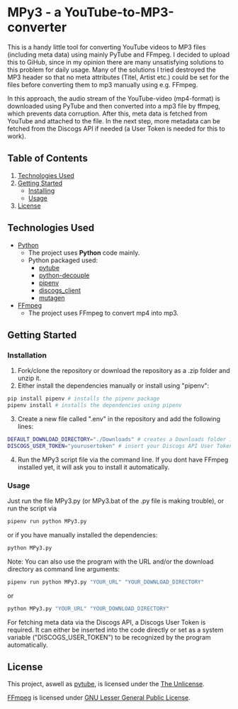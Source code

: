 # MPy3 - a YouTube-to-MP3-converter
This is a handy little tool for converting YouTube videos to MP3 files (including meta data) using mainly PyTube and FFmpeg.
I decided to upload this to GiHub, since in my opinion there are many unsatisfying solutions to this problem for daily usage. Many of the solutions I tried destroyed the MP3 header so that no meta attributes (Titel, Artist etc.) could be set for the files before converting them to mp3 manually using e.g. FFmpeg.

In this approach, the audio stream of the YouTube-video (mp4-format) is downloaded using PyTube and then converted into a mp3 file by ffmpeg, which prevents data corruption. After this, meta data is fetched from YouTube and attached to the file. In the next step, more metadata can be fetched from the Discogs API if needed (a User Token is needed for this to work).
## Table of Contents
1. [Technologies Used](#technologies-used)
2. [Getting Started](#getting-started)
    - [Installing](#installing)
    - [Usage](#usage)
3. [License](#license)
## Technologies Used
- [Python](https://www.python.org)
    - The project uses **Python** code mainly.
    - Python packaged used: 
        - [pytube](https://github.com/pytube/pytube)
        - [python-decouple](https://github.com/HBNetwork/python-decouple)
        - [pipenv](https://github.com/pypa/pipenv)
        - [discogs_client](https://github.com/joalla/discogs_client)
        - [mutagen](https://github.com/quodlibet/mutagen)
- [FFmpeg](https://ffmpeg.org)
    - The project uses FFmpeg to convert mp4 into mp3.
## Getting Started
### Installation
1. Fork/clone the repository or download the repository as a .zip folder and unzip it.
2. Either install the dependencies manually or install using "pipenv":
```bash
pip install pipenv # installs the pipenv package
pipenv install # installs the dependencies using pipenv
```
3. Create a new file called ".env" in the repository and add the following lines:
```bash
DEFAULT_DOWNLOAD_DIRECTORY="./Downloads" # creates a Downloads folder in the current directory - change path if needed
DISCOGS_USER_TOKEN="yourusertoken" # insert your Discogs API User Token if you want to fetch meta from there
```
4. Run the MPy3 script file via the command line. If you dont have FFmpeg installed yet, it will ask you to install it automatically.
### Usage
Just run the file MPy3.py (or MPy3.bat of the .py file is making trouble), or run the script via
```bash
pipenv run python MPy3.py
```
or if you have manually installed the dependencies:
```bash
python MPy3.py
```

Note: You can also use the program with the URL and/or the download directory as command line arguments:
```bash
pipenv run python MPy3.py "YOUR_URL" "YOUR_DOWNLOAD_DIRECTORY"
```
or
```bash
python MPy3.py "YOUR_URL" "YOUR_DOWNLOAD_DIRECTORY"
```
For fetching meta data via the Discogs API, a Discogs User Token is required. It can either be inserted into the code directly or set as a system variable ("DISCOGS_USER_TOKEN") to be recognized by the program automatically.
<!-- TODO: ## Testing -->
<!-- TODO: ## Contributing -->
## License
This project, aswell as [pytube](https://github.com/pytube/pytube), is licensed under the [The Unlicense](https://choosealicense.com/licenses/unlicense/).

[FFmpeg](https://ffmpeg.org) is licensed under [GNU Lesser General Public License](https://www.gnu.org/licenses/old-licenses/lgpl-2.1.html).